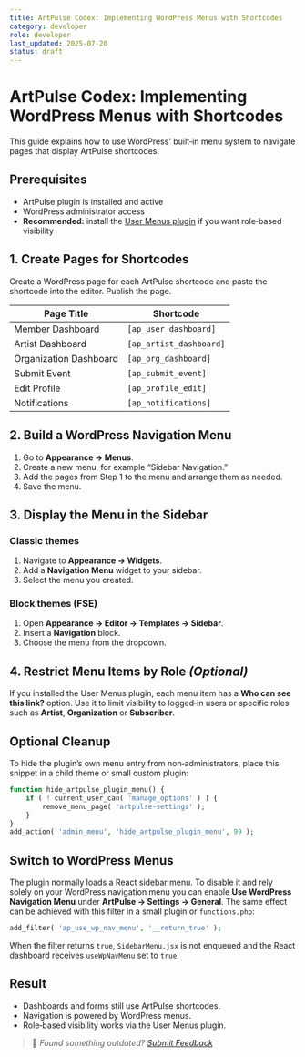 ```yaml
---
title: ArtPulse Codex: Implementing WordPress Menus with Shortcodes
category: developer
role: developer
last_updated: 2025-07-20
status: draft
---
```

# ArtPulse Codex: Implementing WordPress Menus with Shortcodes

This guide explains how to use WordPress' built‑in menu system to navigate pages that display ArtPulse shortcodes.

## Prerequisites

- ArtPulse plugin is installed and active
- WordPress administrator access
- **Recommended:** install the [User Menus plugin](https://wordpress.org/plugins/user-menus/) if you want role‑based visibility

## 1. Create Pages for Shortcodes

Create a WordPress page for each ArtPulse shortcode and paste the shortcode into the editor. Publish the page.

| Page Title | Shortcode |
|------------|-----------|
| Member Dashboard | `[ap_user_dashboard]` |
| Artist Dashboard | `[ap_artist_dashboard]` |
| Organization Dashboard | `[ap_org_dashboard]` |
| Submit Event | `[ap_submit_event]` |
| Edit Profile | `[ap_profile_edit]` |
| Notifications | `[ap_notifications]` |

## 2. Build a WordPress Navigation Menu

1. Go to **Appearance → Menus**.
2. Create a new menu, for example “Sidebar Navigation.”
3. Add the pages from Step&nbsp;1 to the menu and arrange them as needed.
4. Save the menu.

## 3. Display the Menu in the Sidebar

### Classic themes
1. Navigate to **Appearance → Widgets**.
2. Add a **Navigation Menu** widget to your sidebar.
3. Select the menu you created.

### Block themes (FSE)
1. Open **Appearance → Editor → Templates → Sidebar**.
2. Insert a **Navigation** block.
3. Choose the menu from the dropdown.

## 4. Restrict Menu Items by Role *(Optional)*

If you installed the User Menus plugin, each menu item has a **Who can see this link?** option. Use it to limit visibility to logged‑in users or specific roles such as **Artist**, **Organization** or **Subscriber**.

## Optional Cleanup

To hide the plugin’s own menu entry from non‑administrators, place this snippet in a child theme or small custom plugin:

```php
function hide_artpulse_plugin_menu() {
    if ( ! current_user_can( 'manage_options' ) ) {
        remove_menu_page( 'artpulse-settings' );
    }
}
add_action( 'admin_menu', 'hide_artpulse_plugin_menu', 99 );
```

## Switch to WordPress Menus

The plugin normally loads a React sidebar menu. To disable it and rely solely on
your WordPress navigation menu you can enable **Use WordPress Navigation Menu**
under **ArtPulse → Settings → General**. The same effect can be achieved with
this filter in a small plugin or `functions.php`:

```php
add_filter( 'ap_use_wp_nav_menu', '__return_true' );
```

When the filter returns `true`, `SidebarMenu.jsx` is not enqueued and the React
dashboard receives `useWpNavMenu` set to `true`.

## Result

- Dashboards and forms still use ArtPulse shortcodes.
- Navigation is powered by WordPress menus.
- Role‑based visibility works via the User Menus plugin.

> 💬 *Found something outdated? [Submit Feedback](feedback.md)*
